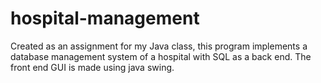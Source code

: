 # hospital-management
Created as an assignment for my Java class, this program implements a database management system of a hospital with SQL as a back end. The front end GUI is made using java swing.
